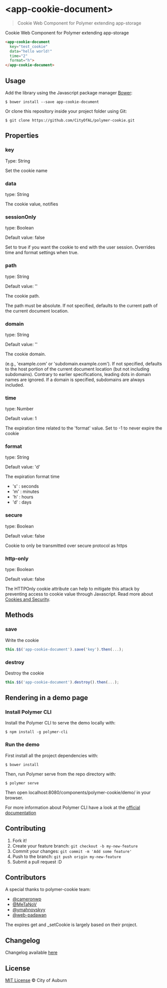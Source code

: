# \<app-cookie-document\>

> Cookie Web Component for Polymer extending app-storage

Cookie Web Component for Polymer extending app-storage

```html
<app-cookie-document
  key="test_cookie"
  data="hello world!"
  time="2"
  format="h">
</app-cookie-document>
```

## Usage

Add the library using the Javascript package manager [Bower](http://bower.io/):

```shell
$ bower install --save app-cookie-document
```

Or clone this repository inside your project folder using Git:

```shell
$ git clone https://github.com/CityOfAL/polymer-cookie.git
```

## Properties

### key

Type: String

Set the cookie name

### data

type: String

The cookie value, notifies

### sessionOnly

type: Boolean

Default value: false

Set to true if you want the cookie to end with the user session. Overrides time and format settings when true.

### path

type: String

Default value: ''

The cookie path.

The path must be absolute.
If not specified, defaults to the current path of the current document location.

### domain

type: String

Default value: ''

The cookie domain.

(e.g., 'example.com' or 'subdomain.example.com').
If not specified, defaults to the host portion of the current document location
(but not including subdomains). Contrary to earlier specifications,
leading dots in domain names are ignored. If a domain is specified,
subdomains are always included.

### time

type: Number

Default value: 1

The expiration time related to the 'format' value.
Set to -1 to never expire the cookie

### format

type: String

Default value: 'd'

The expiration format time

*   's' : seconds
*   'm' : minutes
*   'h' : hours
*   'd' : days

### secure

type: Boolean

Default value: false

Cookie to only be transmitted over secure protocol as https

### http-only

type: Boolean

Default value: false

The HTTPOnly cookie attribute can help to mitigate this attack by
preventing access to cookie value through Javascript. Read more about
[Cookies and Security](https://www.nczonline.net/blog/2009/05/12/cookies-and-security/).

## Methods

### save

Write the cookie

```js
this.$$('app-cookie-document').save('key').then(...);
```

### destroy

Destroy the cookie

```js
this.$$('app-cookie-document').destroy().then(...);
```

## Rendering in a demo page

### Install Polymer CLI

Install the Polymer CLI to serve the demo locally with:

```shell
$ npm install -g polymer-cli
```

### Run the demo

First install all the project dependencies with:

```shell
$ bower install
```

Then, run Polymer serve from the repo directory with:

```shell
$ polymer serve
```

Then open localhost:8080/components/polymer-cookie/demo/ in your browser.

For more information about Polymer CLI have a look at the
[official documentation](https://www.polymer-project.org/1.0/start/first-element/intro)

## Contributing

1.  Fork it!
2.  Create your feature branch: `git checkout -b my-new-feature`
3.  Commit your changes: `git commit -m 'Add some feature'`
4.  Push to the branch: `git push origin my-new-feature`
5.  Submit a pull request :D

## Contributors

A special thanks to polymer-cookie team:

*   [@cameronwp](https://github.com/cameronwp)
*   [@MeTaNoV](https://github.com/MeTaNoV)
*   [@ymahnovskyy](https://github.com/ymahnovskyy)
*   [@web-padawan](https://github.com/web-padawan)

The expires get and _setCookie is largely based on their project.

## Changelog

Changelog available [here](https://github.com/CityOfAL/polymer-cookie/blob/master/CHANGELOG.md)

## License

[MIT License](https://github.com/CityOfAL/polymer-cookie/blob/master/LICENSE)
© City of Auburn
